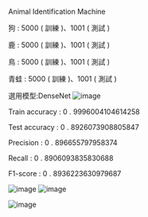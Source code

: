 Animal Identification Machine

狗 : 5000 ( 訓練 )、1001 ( 測試 )

鹿 : 5000 ( 訓練 )、1001 ( 測試 )

鳥 : 5000 ( 訓練 )、1001 ( 測試 )

青蛙 : 5000 ( 訓練 )、1001 ( 測試 )

選用模型:DenseNet
![image](https://user-images.githubusercontent.com/78140351/165757398-7c2ad839-af64-42e8-963a-a7432a4e0bd2.png)

Train accuracy : 0 . 9996004104614258

Test accuracy : 0 . 8926073908805847

Precision : 0 . 896655797958374

Recall : 0 . 8906093835830688

F1-score : 0 . 8936223630979687

![image](https://user-images.githubusercontent.com/78140351/165757126-d89d757a-0133-450b-9f12-5d57048c1aa3.png)
![image](https://user-images.githubusercontent.com/78140351/165757171-e452681a-f8aa-459d-8549-513dd2f577fc.png)


![image](https://user-images.githubusercontent.com/78140351/165756383-4e159c5b-65c5-42d5-bf4c-b59e9ce6dd7f.png)

